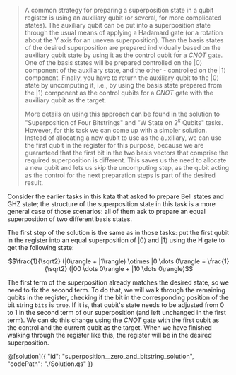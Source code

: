 > A common strategy for preparing a superposition state in a qubit register is using an auxiliary qubit (or several, for more complicated states). The auxiliary qubit can be put into a superposition state through the usual means of applying a Hadamard gate (or a rotation about the Y axis for an uneven superposition). 
> Then the basis states of the desired superposition are prepared individually based on the auxiliary qubit state by using it as the control qubit for a $CNOT$ gate. One of the basis states will be prepared controlled on the $|0\rangle$ component of the auxiliary state, and the other - controlled on the $|1\rangle$ component. 
> Finally, you have to return the auxiliary qubit to the $|0\rangle$ state by uncomputing it, i.e., by using the basis state prepared from the $|1\rangle$ component as the control qubits for a $CNOT$ gate with the auxiliary qubit as the target. 
>
> More details on using this approach can be found in the solution to "Superposition of Four Bitstrings" and "W State on $2^k$ Qubits" tasks. However, for this task we can come up with a simpler solution. 
> Instead of allocating a new qubit to use as the auxiliary, we can use the first qubit in the register for this purpose, because we are guaranteed that the first bit in the two basis vectors that comprise the required superposition is different.
> This saves us the need to allocate a new qubit and lets us skip the uncomputing step, as the qubit acting as the control for the next preparation steps is part of the desired result.

Consider the earlier tasks in this kata that asked to prepare Bell states and GHZ state; the structure of the superposition state in this task is a more general case of those scenarios: all of them ask to prepare an equal superposition of two different basis states.

The first step of the solution is the same as in those tasks: put the first qubit in the register into an equal superposition of $|0\rangle$ and $|1\rangle$ using the H gate to get the following state:

$$\frac{1}{\sqrt2} (|0\rangle + |1\rangle) \otimes |0 \dots 0\rangle = \frac{1}{\sqrt2} (|00 \dots 0\rangle + |10 \dots 0\rangle)$$

The first term of the superposition already matches the desired state, so we need to fix the second term.
To do that, we will walk through the remaining qubits in the register, checking if the bit in the corresponding position of the bit string `bits` is `true`. 
If it is, that qubit's state needs to be adjusted from $0$ to $1$ in the second term of our superposition (and left unchanged in the first term). 
We can do this change using the $CNOT$ gate with the first qubit as the control and the current qubit as the target.
When we have finished walking through the register like this, the register will be in the desired superposition.

@[solution]({
    "id": "superposition__zero_and_bitstring_solution",
    "codePath": "./Solution.qs"
})
